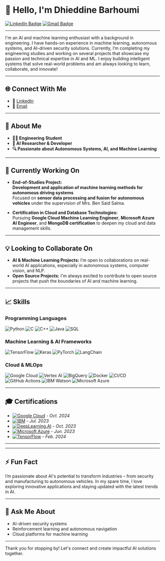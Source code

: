 # 👋 Hello, I'm Dhieddine Barhoumi

[![LinkedIn Badge](https://img.shields.io/badge/-Dhieddine%20Barhoumi-blue?style=flat&logo=Linkedin&logoColor=white&link=https://www.linkedin.com/in/dhieddinebarhoumi/)](https://www.linkedin.com/in/dhieddinebarhoumi/)
[![Gmail Badge](https://img.shields.io/badge/-Dhieddine_Barhoumi-c14438?style=flat&logo=Gmail&logoColor=white&link=mailto:dhieddine.barhoumi@insat.ucar.tn)](mailto:dhieddine.barhoumi@gmail.com)

---

I'm an AI and machine learning enthusiast with a background in engineering. I have hands-on experience in machine learning, autonomous systems, and AI-driven security solutions. Currently, I’m completing my engineering studies and working on several projects that showcase my passion and technical expertise in AI and ML. I enjoy building intelligent systems that solve real-world problems and am always looking to learn, collaborate, and innovate!

---

## 🌐 Connect With Me

- 💼 [LinkedIn]((https://www.linkedin.com/in/barhoumi-dhieddine/))
- 📧 [Email](mailto:dhieddine.barhoumi@insat.ucar.tn)

---

## 🚀 About Me

- **👨‍🎓 Engineering Student**
- **🔬 AI Researcher & Developer**
- **🔍 Passionate about Autonomous Systems, AI, and Machine Learning**

---

## 🧠 Currently Working On

- **End-of-Studies Project:**  
  **Development and application of machine learning methods for autonomous driving systems**  
  Focused on **sensor data processing and fusion for autonomous vehicles** under the supervision of Mrs. Ben Said Salma.

- **Certification in Cloud and Database Technologies:**  
  Pursuing **Google Cloud Machine Learning Engineer**, **Microsoft Azure AI Engineer**, and **MongoDB certification** to deepen my cloud and data management skills.

---

## 💡 Looking to Collaborate On

- **AI & Machine Learning Projects:** I’m open to collaborations on real-world AI applications, especially in autonomous systems, computer vision, and NLP.
- **Open Source Projects:** I'm always excited to contribute to open source projects that push the boundaries of AI and machine learning.

---
## 📈 Skills

### Programming Languages
![Python](https://img.shields.io/badge/-Python-3776AB?style=for-the-badge&logo=python&logoColor=white)
![C](https://img.shields.io/badge/-C-A8B9CC?style=for-the-badge&logo=c&logoColor=white)
![C++](https://img.shields.io/badge/-C++-00599C?style=for-the-badge&logo=c%2B%2B&logoColor=white)
![Java](https://img.shields.io/badge/-Java-007396?style=for-the-badge&logo=java&logoColor=white)
![SQL](https://img.shields.io/badge/-SQL-4479A1?style=for-the-badge&logo=postgresql&logoColor=white)

### Machine Learning & AI Frameworks
![TensorFlow](https://img.shields.io/badge/-TensorFlow-FF6F00?style=for-the-badge&logo=tensorflow&logoColor=white)
![Keras](https://img.shields.io/badge/-Keras-D00000?style=for-the-badge&logo=keras&logoColor=white)
![PyTorch](https://img.shields.io/badge/-PyTorch-EE4C2C?style=for-the-badge&logo=pytorch&logoColor=white)
![LangChain](https://img.shields.io/badge/-LangChain-000000?style=for-the-badge&logo=openai&logoColor=white)

### Cloud & MLOps
![Google Cloud](https://img.shields.io/badge/-Google%20Cloud-4285F4?style=for-the-badge&logo=googlecloud&logoColor=white)
![Vertex AI](https://img.shields.io/badge/-Vertex%20AI-4285F4?style=for-the-badge&logo=googlecloud&logoColor=white)
![BigQuery](https://img.shields.io/badge/-BigQuery-4285F4?style=for-the-badge&logo=googlecloud&logoColor=white)
![Docker](https://img.shields.io/badge/-Docker-2496ED?style=for-the-badge&logo=docker&logoColor=white)
![CI/CD](https://img.shields.io/badge/-CI/CD-430098?style=for-the-badge&logo=githubactions&logoColor=white)
![GitHub Actions](https://img.shields.io/badge/-GitHub%20Actions-2088FF?style=for-the-badge&logo=githubactions&logoColor=white)
![IBM Watson](https://img.shields.io/badge/-IBM%20Watson-052FAD?style=for-the-badge&logo=ibmwatson&logoColor=white)
![Microsoft Azure](https://img.shields.io/badge/-Microsoft%20Azure-0078D4?style=for-the-badge&logo=microsoftazure&logoColor=white)

---

## 🎓 Certifications

- [![Google Cloud](https://img.shields.io/badge/Google%20Cloud-Professional%20Machine%20Learning%20Engineer-4285F4?style=for-the-badge&logo=googlecloud&logoColor=white)](https://www.credly.com/badges/eb1ab97e-f85a-4c77-a145-e0379397b864/public_url) - *Oct. 2024*
- [![IBM](https://img.shields.io/badge/IBM-AI%20Engineering%20Professional%20Certificate-052FAD?style=for-the-badge&logo=ibm&logoColor=white)](https://www.credly.com/badges/eaedf563-4f6d-409b-b6ee-789178915722/public_url) - *Jul. 2023*
- [![DeepLearning.AI](https://img.shields.io/badge/DeepLearning.AI-Deep%20Learning%20Specialization-FF6F00?style=for-the-badge&logo=deeplearning-dot-ai&logoColor=white)](https://www.credly.com/badges/2c5ddcb1-a3ef-463d-b166-1552a561d336/public_url) - *Oct. 2023*
- [![Microsoft Azure](https://img.shields.io/badge/Microsoft%20Azure-AI%20Fundamentals-0078D4?style=for-the-badge&logo=microsoftazure&logoColor=white)](https://learn.microsoft.com/en-us/users/dhieddinebarhoumi-9376/credentials/b8a7426f7fbcd9a2) - *Jun. 2023*
- [![TensorFlow](https://img.shields.io/badge/TensorFlow-Professional%20Developer-FF6F00?style=for-the-badge&logo=tensorflow&logoColor=white)](https://coursera.org/share/b321d57dfadadab4d75e696ef46c1817) - *Feb. 2024*

---



---

## ⚡ Fun Fact

I’m passionate about AI's potential to transform industries – from security and manufacturing to autonomous vehicles. In my spare time, I love exploring innovative applications and staying updated with the latest trends in AI.

---

## 💬 Ask Me About

- AI-driven security systems
- Reinforcement learning and autonomous navigation
- Cloud platforms for machine learning

---


Thank you for stopping by! Let's connect and create impactful AI solutions together.
